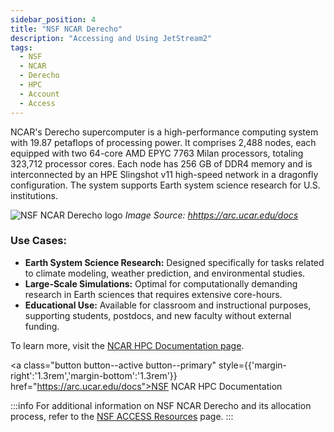 ```yaml
---
sidebar_position: 4
title: "NSF NCAR Derecho"
description: "Accessing and Using JetStream2"
tags:
  - NSF
  - NCAR
  - Derecho
  - HPC
  - Account
  - Access
---
```


NCAR's Derecho supercomputer is a high-performance computing system with 19.87 petaflops of processing power. It comprises 2,488 nodes, each equipped with two 64-core AMD EPYC 7763 Milan processors, totaling 323,712 processor cores. Each node has 256 GB of DDR4 memory and is interconnected by an HPE Slingshot v11 high-speed network in a dragonfly configuration. The system supports Earth system science research for U.S. institutions.

<div className="col col--6">
				<img src="https://ncar-hpc-docs-arc-iframe.readthedocs.io/compute-systems/derecho/media/Derecho_Logo_Landscape_NCARBlue.svg#only-light" alt="NSF NCAR Derecho logo"/>
				<i>Image Source: <a href="https://arc.ucar.edu/docs">hhttps://arc.ucar.edu/docs</a> </i>
</div>

### Use Cases:
- **Earth System Science Research:** Designed specifically for tasks related to climate modeling, weather prediction, and environmental studies.  
- **Large-Scale Simulations:** Optimal for computationally demanding research in Earth sciences that requires extensive core-hours.  
- **Educational Use:** Available for classroom and instructional purposes, supporting students, postdocs, and new faculty without external funding.


To learn more, visit the [NCAR HPC Documentation page](https://arc.ucar.edu/docs).

<a class="button button--active button--primary" style={{'margin-right':'1.3rem','margin-bottom':'1.3rem'}}  href="https://arc.ucar.edu/docs">NSF NCAR HPC Documentation</a>


:::info
For additional information on NSF NCAR Derecho and its allocation process, refer to the [NSF ACCESS Resources](https://allocations.access-ci.org/resources) page.
:::